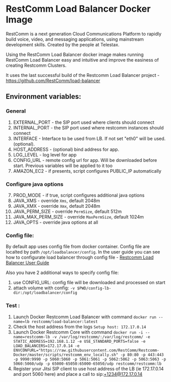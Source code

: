 # RestComm Load Balancer Docker Image

RestComm is a next generation Cloud Communications Platform to rapidly build voice, video, and messaging applications, using mainstream development skills. Created by the people at Telestax.

Using the RestComm Load Balancer docker image makes running RestComm Load Balancer easy and intuitive and improve the easiness of creating Restcomm Clusters.

It uses the last successful build of the Restcomm Load Balancer project - https://github.com/RestComm/load-balancer

## Environment variables:

### General
1. EXTERNAL_PORT - the SIP port used where clients should connect
2. INTERNAL_PORT - the SIP port used where restcomm instances should connect
2. INTERFACE - Interface to be used from LB. If not set "eth0" will be used. (optional).
3. HOST_ADDRESS - (optional) bind address for app. 
4. LOG_LEVEL - log level for app
5. CONFIG_URL - remote config url for app. Will be downloaded before start. Previous variables will be applied to it too
6. AMAZON_EC2 - if presents, script configures PUBLIC_IP automatically 

### Configure java options
7. PROD_MODE - if true, script configures additional java options
8. JAVA_XMS - override `Xms`, default 2048m
9. JAVA_XMX - override `Xmx`, default 2048m
10. JAVA_PERM_SIZE - override `PermSize`, default 512m
11. JAVA_MAX_PERM_SIZE - override `MaxPermSize`, default 1024m
12. JAVA_OPTS - override java options at all

### Config file:
By default app uses config file from docker container. Config file are localted by path `/opt/loadbalancer/config`. In the user guide  you can see how to configurate load balancer through config file - 
[Restcomm Load Balancer User Guide](https://mobicents.ci.cloudbees.com/job/Restcomm-LoadBalancer/lastSuccessfulBuild/artifact/documentation/html_single/index.html)

Also you have 2 additional ways to specify config file:

1. use CONFIG_URL: config file will be downloaded and processed on start 
2. attach volume with config: `-v $PWD/config-lb-dir:/opt/loadbalancer/config`

### Test :

1. Launch Docker Restcomm Load Balancer with command ```docker run --name=lb restcomm/load-balancer:latest```
2. Check the host address from the logs ```Setup host: 172.17.0.14```
3. Launch Docker Restcomm Core with command ```docker run -i --name=restcomm-lb -v /var/log/restcomm/:/var/log/restcomm/ -e STATIC_ADDRESS=192.168.1.12 -e USE_STANDARD_PORTS=false -e LOAD_BALANCERS=172.17.0.14 -e ENVCONFURL="https://raw.githubusercontent.com/RestComm/Restcomm-Docker/master/scripts/restcomm_env_locally.sh" -p 80:80 -p 443:443 -p 9990:9990 -p 5060:5060 -p 5061:5061 -p 5062:5062 -p 5063:5063 -p 5060:5060/udp -p 65000-65050:65000-65050/udp restcomm/restcomm:lb```
4. Register your Jitsi SIP client to use host address of the LB (ie 172.17.0.14 and port 5060 here) and place a call to sip:+1234@172.17.0.14
